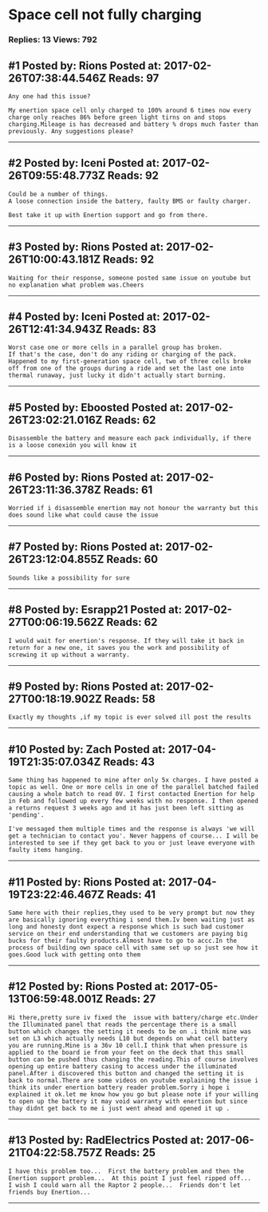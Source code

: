 # Space cell not fully charging

### Replies: 13 Views: 792

## \#1 Posted by: Rions Posted at: 2017-02-26T07:38:44.546Z Reads: 97

```
Any one had this issue? 

My enertion space cell only charged to 100% around 6 times now every charge only reaches 86% before green light tirns on and stops charging.Mileage is has decreased and battery % drops much faster than previously. Any suggestions please?
```

---
## \#2 Posted by: Iceni Posted at: 2017-02-26T09:55:48.773Z Reads: 92

```
Could be a number of things.
A loose connection inside the battery, faulty BMS or faulty charger.

Best take it up with Enertion support and go from there.
```

---
## \#3 Posted by: Rions Posted at: 2017-02-26T10:00:43.181Z Reads: 92

```
Waiting for their response, someone posted same issue on youtube but no explanation what problem was.Cheers
```

---
## \#4 Posted by: Iceni Posted at: 2017-02-26T12:41:34.943Z Reads: 83

```
Worst case one or more cells in a parallel group has broken.
If that's the case, don't do any riding or charging of the pack.
Happened to my first-generation space cell, two of three cells broke off from one of the groups during a ride and set the last one into thermal runaway, just lucky it didn't actually start burning.
```

---
## \#5 Posted by: Eboosted Posted at: 2017-02-26T23:02:21.016Z Reads: 62

```
Disassemble the battery and measure each pack individually, if there is a loose conexión you will know it
```

---
## \#6 Posted by: Rions Posted at: 2017-02-26T23:11:36.378Z Reads: 61

```
Worried if i disassemble enertion may not honour the warranty but this does sound like what could cause the issue
```

---
## \#7 Posted by: Rions Posted at: 2017-02-26T23:12:04.855Z Reads: 60

```
Sounds like a possibility for sure
```

---
## \#8 Posted by: Esrapp21 Posted at: 2017-02-27T00:06:19.562Z Reads: 62

```
I would wait for enertion's response. If they will take it back in return for a new one, it saves you the work and possibility of screwing it up without a warranty.
```

---
## \#9 Posted by: Rions Posted at: 2017-02-27T00:18:19.902Z Reads: 58

```
Exactly my thoughts ,if my topic is ever solved ill post the results
```

---
## \#10 Posted by: Zach Posted at: 2017-04-19T21:35:07.034Z Reads: 43

```
Same thing has happened to mine after only 5x charges. I have posted a topic as well. One or more cells in one of the parallel batched failed causing a whole batch to read 0V. I first contacted Enertion for help in Feb and followed up every few weeks with no response. I then opened a returns request 3 weeks ago and it has just been left sitting as 'pending'.

I've messaged them multiple times and the response is always 'we will get a technician to contact you'. Never happens of course... I will be interested to see if they get back to you or just leave everyone with faulty items hanging.
```

---
## \#11 Posted by: Rions Posted at: 2017-04-19T23:22:46.467Z Reads: 41

```
Same here with their replies,they used to be very prompt but now they are basically ignoring everything i send them.Iv been waiting just as long and honesty dont expect a response which is such bad customer service on their end understanding that we customers are paying big bucks for their faulty products.Almost have to go to accc.In the process of building own space cell with same set up so just see how it goes.Good luck with getting onto them
```

---
## \#12 Posted by: Rions Posted at: 2017-05-13T06:59:48.001Z Reads: 27

```
Hi there,pretty sure iv fixed the  issue with battery/charge etc.Under the Illuminated panel that reads the percentage there is a small button which changes the setting it needs to be on .i think mine was set on L3 which actually needs L10 but depends on what cell battery you are running.Mine is a 36v 10 cell.I think that when pressure is applied to the board ie from your feet on the deck that this small button can be pushed thus changing the reading.This of course involves opening up entire battery casing to access under the illuminated panel.After i discovered this button and changed the setting it is back to normal.There are some videos on youtube explaining the issue i think its under enertion battery reader problem.Sorry i hope i explained it ok.let me know how you go but please note if your willing to open up the battery it may void warranty with enertion but since thay didnt get back to me i just went ahead and opened it up .
```

---
## \#13 Posted by: RadElectrics Posted at: 2017-06-21T04:22:58.757Z Reads: 25

```
I have this problem too...  First the battery problem and then the Enertion support problem...  At this point I just feel ripped off...  I wish I could warn all the Raptor 2 people...  Friends don't let friends buy Enertion...
```

---
